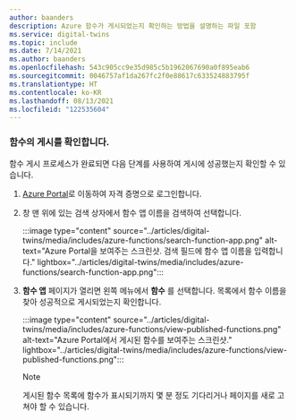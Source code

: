 ```yaml
---
author: baanders
description: Azure 함수가 게시되었는지 확인하는 방법을 설명하는 파일 포함
ms.service: digital-twins
ms.topic: include
ms.date: 7/14/2021
ms.author: baanders
ms.openlocfilehash: 543c905cc9e35d985c5b1962067690a0f895eab6
ms.sourcegitcommit: 0046757af1da267fc2f0e88617c633524883795f
ms.translationtype: HT
ms.contentlocale: ko-KR
ms.lasthandoff: 08/13/2021
ms.locfileid: "122535604"
---
```

### <a name="verify-the-publication-of-your-function"></a>함수의 게시를 확인합니다.

함수 게시 프로세스가 완료되면 다음 단계를 사용하여 게시에 성공했는지 확인할 수 있습니다.
 
1. [Azure Portal](https://portal.azure.com/)로 이동하여 자격 증명으로 로그인합니다.
2. 창 맨 위에 있는 검색 상자에서 함수 앱 이름을 검색하여 선택합니다.

    :::image type="content" source="../articles/digital-twins/media/includes/azure-functions/search-function-app.png" alt-text="Azure Portal을 보여주는 스크린샷. 검색 필드에 함수 앱 이름을 입력합니다." lightbox="../articles/digital-twins/media/includes/azure-functions/search-function-app.png":::

3. **함수 앱** 페이지가 열리면 왼쪽 메뉴에서 **함수** 를 선택합니다. 목록에서 함수 이름을 찾아 성공적으로 게시되었는지 확인합니다.

    :::image type="content" source="../articles/digital-twins/media/includes/azure-functions/view-published-functions.png" alt-text="Azure Portal에서 게시된 함수를 보여주는 스크린샷." lightbox="../articles/digital-twins/media/includes/azure-functions/view-published-functions.png":::

    > [!Note] 
    > 게시된 함수 목록에 함수가 표시되기까지 몇 분 정도 기다리거나 페이지를 새로 고쳐야 할 수 있습니다.